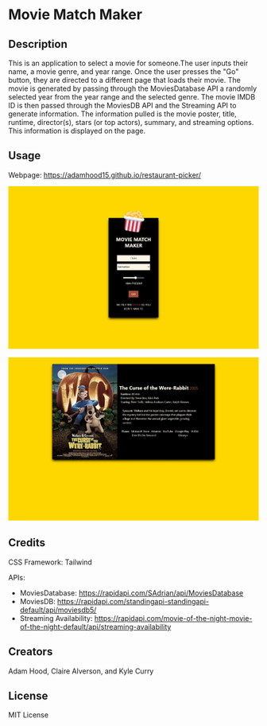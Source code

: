 # Movie Match Maker

## Description

This is an application to select a movie for someone.The user inputs their name, a movie genre, and year range. Once the user presses the "Go" button, they are directed to a different page that loads their movie. The movie is generated by passing through the MoviesDatabase API a randomly selected year from the year range and the selected genre. The movie IMDB ID is then passed through the MoviesDB API and the Streaming API to generate information. The information pulled is the movie poster, title, runtime, director(s), stars (or top actors), summary, and streaming options. This information is displayed on the page.

## Usage

Webpage: https://adamhood15.github.io/restaurant-picker/

![Start Page Screenshot](assets/images/screenshot_1.jpeg)

![Final Page Screenshot](assets/images/screenshot_2.jpeg)

## Credits

CSS Framework: Tailwind 

APIs:
- MoviesDatabase: https://rapidapi.com/SAdrian/api/MoviesDatabase 
- MoviesDB: https://rapidapi.com/standingapi-standingapi-default/api/moviesdb5/ 
- Streaming Availability: https://rapidapi.com/movie-of-the-night-movie-of-the-night-default/api/streaming-availability 

## Creators

Adam Hood, Claire Alverson, and Kyle Curry

## License

MIT License

